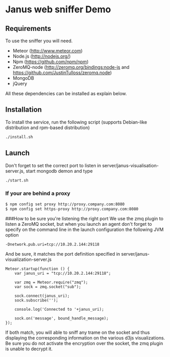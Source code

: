 Janus web sniffer Demo
======================

Requirements
------------

To use the sniffer you will need.

* Meteor (http://www.meteor.com)
* Node.js (http://nodejs.org/)
* Npm (https://github.com/npm/npm)
* ZeroMQ-node (http://zeromq.org/bindings:node-js and https://github.com/JustinTulloss/zeromq.node)
* MongoDB
* jQuery

All these dependencies can be installed as explain below.

Installation
------------

To install the service, run the following script (supports Debian-like 
distribution and rpm-based distribution)
```bash
./install.sh
```

Launch
------

Don't forget to set the correct port to listen in
server/janus-visualisation-server.js, start mongodb demon and type
```bash
./start.sh
```

### If your are behind a proxy
```bash
$ npm config set proxy http://proxy.company.com:8080
$ npm config set https-proxy http://proxy.company.com:8080
```

###How to be sure you're listening the right port
We use the zmq plugin to listen a ZeroMQ socket, but when you launch an agent don't forget to specify on the command line in the launch configuration the following JVM option
```
-Dnetwork.pub.uri=tcp://10.20.2.144:29118
```
And be sure, it matches the port definition specified in server/janus-visualization-server.js
```
Meteor.startup(function () {
    var janus_uri = "tcp://10.20.2.144:29118";

    var zmq = Meteor.require("zmq");
    var sock = zmq.socket("sub");

    sock.connect(janus_uri);
    sock.subscribe('');

    console.log('Connected to '+janus_uri);
    
    sock.on('message', bound_handle_message);
});
```
If both match, you will able to sniff any trame on the socket and thus displaying the corresponding information on the various d3js visualizations.
Be sure you do not activate the encryption over the socket, the zmq plugin is unable to decrypt it.




